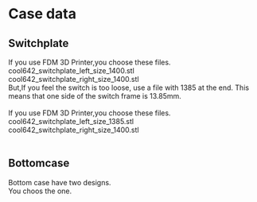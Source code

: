 # Case data

## Switchplate

If you use FDM 3D Printer,you choose these files.
<br>
cool642_switchplate_left_size_1400.stl
<br>
cool642_switchplate_right_size_1400.stl
<br>
But,If you feel the switch is too loose, use a file with 1385 at the end. This means that one side of the switch frame is 13.85mm.
<br>
<br>
If you use FDM 3D Printer,you choose these files.
<br>
cool642_switchplate_left_size_1385.stl
<br>
cool642_switchplate_right_size_1400.stl
<br>
<br>

## Bottomcase

Bottom case have two designs.
<br>
You choos the one.

